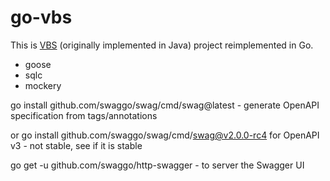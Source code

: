 # go-vbs

This is [VBS](https://github.com/iondodon/vbs) (originally implemented in Java) project reimplemented in Go.

- goose
- sqlc
- mockery

go install github.com/swaggo/swag/cmd/swag@latest - generate OpenAPI specification from tags/annotations

or go install github.com/swaggo/swag/cmd/swag@v2.0.0-rc4 for OpenAPI v3 - not stable, see if it is stable

go get -u github.com/swaggo/http-swagger - to server the Swagger UI
